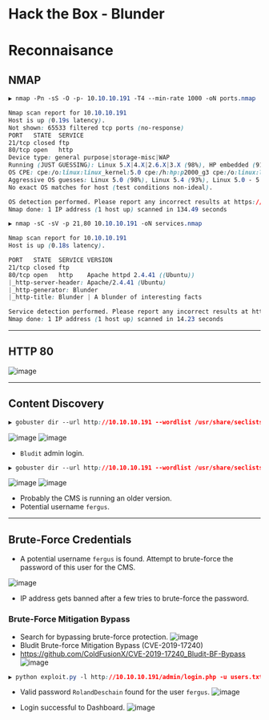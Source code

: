 # Hack the Box - Blunder

# Reconnaisance

## NMAP
```CSS
▶ nmap -Pn -sS -O -p- 10.10.10.191 -T4 --min-rate 1000 -oN ports.nmap

Nmap scan report for 10.10.10.191
Host is up (0.19s latency).
Not shown: 65533 filtered tcp ports (no-response)
PORT   STATE  SERVICE
21/tcp closed ftp
80/tcp open   http
Device type: general purpose|storage-misc|WAP
Running (JUST GUESSING): Linux 5.X|4.X|2.6.X|3.X (98%), HP embedded (91%), Ubiquiti AirOS 5.X (89%), Ubiquiti embedded (89%)
OS CPE: cpe:/o:linux:linux_kernel:5.0 cpe:/h:hp:p2000_g3 cpe:/o:linux:linux_kernel:4 cpe:/o:linux:linux_kernel:2.6.32 cpe:/o:linux:linux_kernel:3 cpe:/o:ubnt:airos:5.2.6 cpe:/h:ubnt:airmax_nanostation
Aggressive OS guesses: Linux 5.0 (98%), Linux 5.4 (93%), Linux 5.0 - 5.4 (93%), HP P2000 G3 NAS device (91%), Linux 4.15 - 5.6 (91%), Linux 5.3 - 5.4 (90%), Linux 2.6.32 (90%), Linux 2.6.32 - 3.1 (90%), Linux 5.1 (90%), Ubiquiti Pico Station WAP (AirOS 5.2.6) (89%)
No exact OS matches for host (test conditions non-ideal).

OS detection performed. Please report any incorrect results at https://nmap.org/submit/ .
Nmap done: 1 IP address (1 host up) scanned in 134.49 seconds
```

```CSS
▶ nmap -sC -sV -p 21,80 10.10.10.191 -oN services.nmap

Nmap scan report for 10.10.10.191
Host is up (0.18s latency).

PORT   STATE  SERVICE VERSION
21/tcp closed ftp
80/tcp open   http    Apache httpd 2.4.41 ((Ubuntu))
|_http-server-header: Apache/2.4.41 (Ubuntu)
|_http-generator: Blunder
|_http-title: Blunder | A blunder of interesting facts

Service detection performed. Please report any incorrect results at https://nmap.org/submit/ .
Nmap done: 1 IP address (1 host up) scanned in 14.23 seconds
```

---

## HTTP 80
![image](https://github.com/0xhardyboy/Hack-the-Box/assets/83878909/f70628d0-2b79-45bb-af4e-e683b063aa20)

---

## Content Discovery

```CSS
▶ gobuster dir --url http://10.10.10.191 --wordlist /usr/share/seclists/Discovery/Web-Content/raft-large-directories.txt --threads 20
```
![image](https://github.com/0xhardyboy/Hack-the-Box/assets/83878909/4075b582-c7ff-44a4-8767-fe978f218cc9)
![image](https://github.com/0xhardyboy/Hack-the-Box/assets/83878909/ae1ef991-a735-481f-ac4e-fbac773d364d)
  - `Bludit` admin login.

```CSS
▶ gobuster dir --url http://10.10.10.191 --wordlist /usr/share/seclists/Discovery/Web-Content/raft-large-files.txt --threads 20
```
![image](https://github.com/0xhardyboy/Hack-the-Box/assets/83878909/c1979746-2805-426a-9824-c5f46d09a09b)
![image](https://github.com/0xhardyboy/Hack-the-Box/assets/83878909/3fe67c23-2588-4b30-82d4-0038d697ee17)
  - Probably the CMS is running an older version.
  - Potential username `fergus`.

---

## Brute-Force Credentials
  - A potential username `fergus` is found. Attempt to brute-force the password of this user for the CMS.

![image](https://github.com/0xhardyboy/Hack-the-Box/assets/83878909/5486ce91-06ec-466f-b912-f9d4066152f0)
  - IP address gets banned after a few tries to brute-force the password.

### Brute-Force Mitigation Bypass
  - Search for bypassing brute-force protection.
![image](https://github.com/0xhardyboy/Hack-the-Box/assets/83878909/d7d3f417-9f2d-42ab-910e-7430ef76d1fb)
  - Bludit Brute-force Mitigation Bypass (CVE-2019-17240)
  - https://github.com/ColdFusionX/CVE-2019-17240_Bludit-BF-Bypass
![image](https://github.com/0xhardyboy/Hack-the-Box/assets/83878909/1b80229c-69f6-4496-975e-6bf906725572)

```CSS
▶ python exploit.py -l http://10.10.10.191/admin/login.php -u users.txt -p passwords.txt
```
  - Valid password `RolandDeschain` found for the user `fergus`.
![image](https://github.com/0xhardyboy/Hack-the-Box/assets/83878909/8795423e-82bb-40fe-b9d5-c0caeb7668de)

  - Login successful to Dashboard.
![image](https://github.com/0xhardyboy/Hack-the-Box/assets/83878909/6fb1a617-4f08-4d12-a236-b860b18cbea5)

